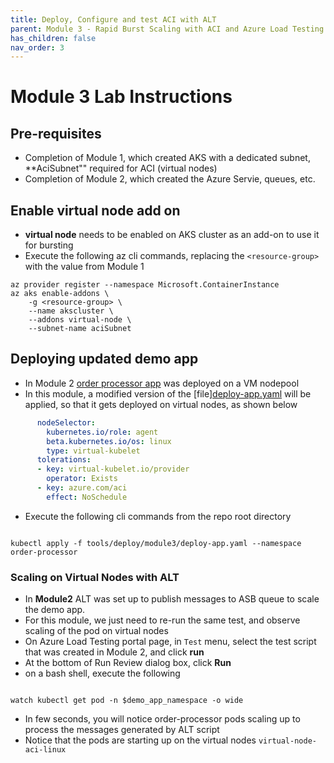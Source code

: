 ```yaml
---
title: Deploy, Configure and test ACI with ALT
parent: Module 3 - Rapid Burst Scaling with ACI and Azure Load Testing
has_children: false
nav_order: 3
---
```



# Module 3 Lab Instructions

## Pre-requisites

* Completion of Module 1, which created AKS with a dedicated subnet, **AciSubnet"" required for ACI (virtual nodes)
* Completion of Module 2, which created the Azure Servie, queues, etc.

## Enable virtual node add on

* **virtual node** needs to be enabled on AKS cluster as an add-on to use it for bursting
* Execute the following az cli commands, replacing the `<resource-group>` with the value from Module 1

```cli
az provider register --namespace Microsoft.ContainerInstance
az aks enable-addons \
    -g <resource-group> \
    --name akscluster \
    --addons virtual-node \
    --subnet-name aciSubnet
```

## Deploying updated demo app

* In Module 2 [order processor app](../../../tools/deploy/module2/deploy-app.yaml) was deployed on a VM nodepool
* In this module, a modified version of the [file][deploy-app.yaml](../../../tools/deploy/module3/deploy-app.yaml) will be applied, so that it gets deployed on virtual nodes, as shown below

```yaml
      nodeSelector:
        kubernetes.io/role: agent
        beta.kubernetes.io/os: linux
        type: virtual-kubelet
      tolerations:
      - key: virtual-kubelet.io/provider
        operator: Exists
      - key: azure.com/aci
        effect: NoSchedule
```

* Execute the following cli commands from the repo root directory

```cli

kubectl apply -f tools/deploy/module3/deploy-app.yaml --namespace order-processor

```

### Scaling on Virtual Nodes with ALT

* In **Module2** ALT was set up to publish messages to ASB queue to scale the demo app.
* For this module, we just need to re-run the same test, and observe scaling of the pod on virtual nodes
* On Azure Load Testing portal page, in `Test` menu, select the test script that was created in Module 2, and click **run**
* At the bottom of Run Review dialog box, click **Run**
* on a bash shell, execute the following

```cli

watch kubectl get pod -n $demo_app_namespace -o wide

```

* In few seconds, you will notice order-processor pods scaling up to process the messages generated by ALT script
* Notice that the pods are starting up on the virtual nodes `virtual-node-aci-linux`

